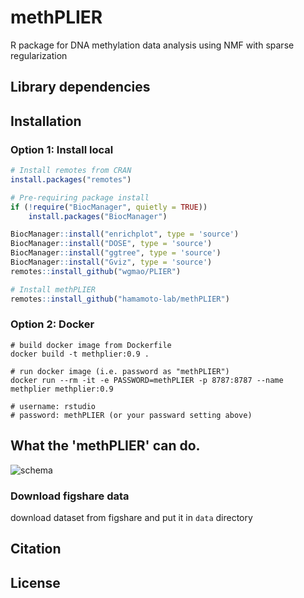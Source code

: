 # methPLIER
R package for DNA methylation data analysis using NMF with sparse regularization

## Library dependencies

## Installation

### Option 1: Install local
```R
# Install remotes from CRAN
install.packages("remotes")

# Pre-requiring package install
if (!require("BiocManager", quietly = TRUE))
    install.packages("BiocManager")

BiocManager::install("enrichplot", type = 'source')
BiocManager::install("DOSE", type = 'source')
BiocManager::install("ggtree", type = 'source')
BiocManager::install("Gviz", type = 'source')
remotes::install_github("wgmao/PLIER")

# Install methPLIER
remotes::install_github("hamamoto-lab/methPLIER")
```

### Option 2: Docker
```
# build docker image from Dockerfile
docker build -t methplier:0.9 .

# run docker image (i.e. password as "methPLIER")
docker run --rm -it -e PASSWORD=methPLIER -p 8787:8787 --name methplier methplier:0.9

# username: rstudio
# password: methPLIER (or your passward setting above)
```

## What the 'methPLIER' can do.
![schema](https://user-images.githubusercontent.com/7193590/172372421-db129640-486f-4f8c-a8f3-015fba7c58ab.png)


### Download figshare data
download dataset from figshare and put it in `data` directory

## Citation

## License
